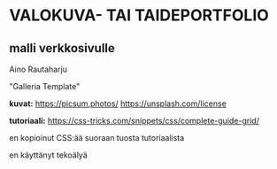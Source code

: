 # VALOKUVA- TAI TAIDEPORTFOLIO

## malli verkkosivulle

Aino Rautaharju

"Galleria Template"

**kuvat:**
https://picsum.photos/
https://unsplash.com/license

**tutoriaali:**
https://css-tricks.com/snippets/css/complete-guide-grid/

en kopioinut CSS:ää suoraan tuosta tutoriaalista

en käyttänyt tekoälyä

